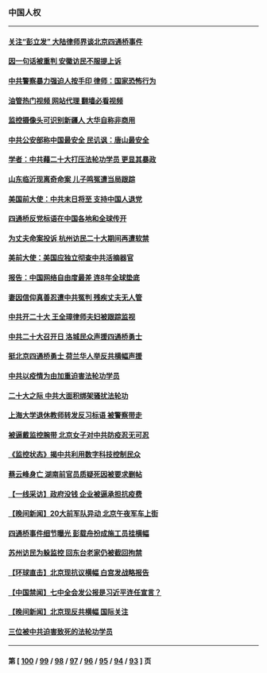 ### 中国人权
---
#### [关注“彭立发” 大陆律师界谈北京四通桥事件](../../pages/ncid278/n13849566.md?10210045) 
#### [因一句话被重判 安徽访民不服提上诉](../../pages/ncid278/n13849544.md?10210045) 
#### [中共警察暴力强迫人按手印 律师：国家恐怖行为](../../pages/ncid278/n13848797.md?10210045) 
#### [油管热门视频 网站代理 翻墙必看视频](http://132.145.103.77:81/youtube.html?10210045)
#### [监控摄像头可识别新疆人 大华自称非商用](../../pages/ncid278/n13848882.md?10210045) 
#### [中共公安部称中国最安全 民讥讽：唐山最安全](../../pages/ncid278/n13848759.md?10210045) 
#### [学者：中共藉二十大打压法轮功学员 更显其暴政](../../pages/ncid278/n13847577.md?10210045) 
#### [山东临沂现离奇命案 儿子鸣冤遭当局跟踪](../../pages/ncid278/n13847716.md?10210045) 
#### [美国前大使：中共末日将至 支持中国人退党](../../pages/ncid278/n13848220.md?10210045) 
#### [四通桥反党标语在中国各地和全球传开](../../pages/ncid278/n13848108.md?10210045) 
#### [为丈夫命案投诉 杭州访民二十大期间再遭软禁](../../pages/ncid278/n13848051.md?10210045) 
#### [美前大使：美国应独立彻查中共活摘器官](../../pages/ncid278/n13848059.md?10210045) 
#### [报告：中国网络自由度最差 连8年全球垫底](../../pages/ncid278/n13847862.md?10210045) 
#### [妻因信仰真善忍遭中共冤判 残疾丈夫无人管](../../pages/ncid278/n13844598.md?10210045) 
#### [中共开二十大 王全璋律师夫妇被跟踪监视](../../pages/ncid278/n13846925.md?10210045) 
#### [中共二十大召开日 洛城民众声援四通桥勇士](../../pages/ncid278/n13846810.md?10210045) 
#### [挺北京四通桥勇士 荷兰华人举反共横幅声援](../../pages/ncid278/n13846812.md?10210045) 
#### [中共以疫情为由加重迫害法轮功学员](../../pages/ncid278/n13845591.md?10210045) 
#### [二十大之际 中共大面积绑架骚扰法轮功](../../pages/ncid278/n13846381.md?10210045) 
#### [上海大学退休教师转发反习标语 被警察带走](../../pages/ncid278/n13846408.md?10210045) 
#### [被逼戴监控腕带 北京女子对中共防疫忍无可忍](../../pages/ncid278/n13846301.md?10210045) 
#### [《监控状态》揭中共利用数字科技控制民众](../../pages/ncid278/n13846272.md?10210045) 
#### [蔡云峰身亡 湖南前官员质疑死因被要求删帖](../../pages/ncid278/n13845966.md?10210045) 
#### [【一线采访】政府没钱 企业被逼承担抗疫费](../../pages/ncid278/n13845946.md?10210045) 
#### [【晚间新闻】20大前军队异动 北京午夜军车上街](../../pages/ncid278/n13845997.md?10210045) 
#### [四通桥事件细节曝光 彭载舟扮成施工员挂横幅](../../pages/ncid278/n13845625.md?10210045) 
#### [苏州访民为躲监控 回东台老家仍被截回拘禁](../../pages/ncid278/n13845585.md?10210045) 
#### [【环球直击】北京现抗议横幅 白宫发战略报告](../../pages/ncid278/n13845283.md?10210045) 
#### [【中国禁闻】七中全会发公报是习近平连任宣言？](../../pages/ncid278/n13845253.md?10210045) 
#### [【晚间新闻】北京现反共横幅 国际关注](../../pages/ncid278/n13845252.md?10210045) 
#### [三位被中共迫害致死的法轮功学员](../../pages/ncid278/n13843974.md?10210045) 

---
#### 第 [ [100](./100.md?10210045) / [99](./99.md?10210045) / [98](./98.md?10210045) / [97](./97.md?10210045) / [96](./96.md?10210045) / [95](./95.md?10210045) / [94](./94.md?10210045) / [93](./93.md?10210045) ] 页
